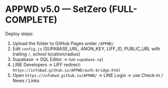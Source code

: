 # APPWD v5.0 — SetZero (FULL-COMPLETE)
Deploy steps:
1) Upload the folder to GitHub Pages under `/APPWD/`
2) Edit `config.js` (SUPABASE_URL, ANON_KEY, LIFF_ID, PUBLIC_URL with trailing `/`, school location/radius)
3) Supabase → SQL Editor → run `supabase.sql`
4) LINE Developers → LIFF redirect: `https://infobwd.github.io/APPWD/auth-bridge.html`
5) Open `https://infobwd.github.io/APPWD/` → LINE Login → use Check-in / News / Links
